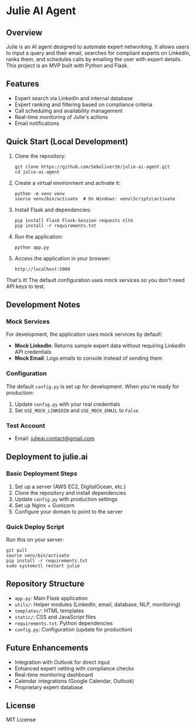 # Julie AI Agent

## Overview
Julie is an AI agent designed to automate expert networking. It allows users to input a query and their email, searches for compliant experts on LinkedIn, ranks them, and schedules calls by emailing the user with expert details. This project is an MVP built with Python and Flask.

## Features
- Expert search via LinkedIn and internal database
- Expert ranking and filtering based on compliance criteria
- Call scheduling and availability management
- Real-time monitoring of Julie's actions
- Email notifications

## Quick Start (Local Development)

1. Clone the repository:
   ```
   git clone https://github.com/Seboliver16/julie-ai-agent.git
   cd julie-ai-agent
   ```

2. Create a virtual environment and activate it:
   ```
   python -m venv venv
   source venv/bin/activate  # On Windows: venv\Scripts\activate
   ```

3. Install Flask and dependencies:
   ```
   pip install Flask Flask-Session requests nltk
   pip install -r requirements.txt
   ```

4. Run the application:
   ```
   python app.py
   ```

5. Access the application in your browser:
   ```
   http://localhost:5000
   ```

That's it! The default configuration uses mock services so you don't need API keys to test.

## Development Notes

### Mock Services
For development, the application uses mock services by default:

- **Mock LinkedIn**: Returns sample expert data without requiring LinkedIn API credentials
- **Mock Email**: Logs emails to console instead of sending them

### Configuration
The default `config.py` is set up for development. When you're ready for production:

1. Update `config.py` with your real credentials
2. Set `USE_MOCK_LINKEDIN` and `USE_MOCK_EMAIL` to `False`

### Test Account
- Email: julieai.contact@gmail.com

## Deployment to julie.ai

### Basic Deployment Steps
1. Set up a server (AWS EC2, DigitalOcean, etc.)
2. Clone the repository and install dependencies
3. Update `config.py` with production settings
4. Set up Nginx + Gunicorn
5. Configure your domain to point to the server

### Quick Deploy Script
Run this on your server:
```
git pull
source venv/bin/activate
pip install -r requirements.txt
sudo systemctl restart julie
```

## Repository Structure
- `app.py`: Main Flask application
- `utils/`: Helper modules (LinkedIn, email, database, NLP, monitoring)
- `templates/`: HTML templates
- `static/`: CSS and JavaScript files
- `requirements.txt`: Python dependencies
- `config.py`: Configuration (update for production)

## Future Enhancements
- Integration with Outlook for direct input
- Enhanced expert vetting with compliance checks
- Real-time monitoring dashboard
- Calendar integrations (Google Calendar, Outlook)
- Proprietary expert database

## License
MIT License